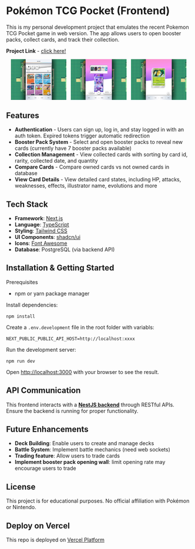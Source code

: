 # Pokémon TCG Pocket (Frontend)

This is my personal development project that emulates the recent Pokemon TCG Pocket game in web version. The app allows users to open booster packs, collect cards, and track their collection.

**Project Link** - [click here!](https://pokemon-tcgp-jackytam.vercel.app/)

<div style="display: flex; justify-content: space-evenly;">
  <img src="src/app//assets/images/readme-cardpage.jpg" width="30%">
  <img src="src/app//assets/images/readme-booster.jpg" width="30%">
  <img src="src/app//assets/images/readme-cardopen.jpg" width="30%">
</div>

## Features

- **Authentication** - Users can sign up, log in, and stay logged in with an auth token. Expired tokens trigger automatic redirection
- **Booster Pack System** - Select and open booster packs to reveal new cards (currently have 7 booster packs available)
- **Collection Management** - View collected cards with sorting by card id, rarity, collected date, and quantity
- **Compare Cards** - Compare owned cards vs not owned cards in database
- **View Card Details** - View detailed card states, including HP, attacks, weaknesses, effects, illustrator name, evolutions and more

## Tech Stack

- **Framework**: [Next.js](https://nextjs.org/docs)
- **Language**: [TypeScript](https://typescriptlang.org)
- **Styling**: [Tailwind CSS](https://tailwindcss.com/docs/installation/using-vite)
- **UI Components**: [shadcn/ui](https://ui.shadcn.com/docs/installation)
- **Icons**: [Font Awesome](https://docs.fontawesome.com/)
- **Database**: PostgreSQL (via backend API)

## Installation & Getting Started

Prerequisites

- npm or yarn package manager

Install dependencies:

```
npm install
```

Create a `.env.development` file in the root folder with variabls:

```
NEXT_PUBLIC_PUBLIC_API_HOST=http://localhost:xxxx
```

Run the development server:

```
npm run dev
```

Open [http://localhost:3000](http://localhost:3000) with your browser to see the result.

## API Communication

This frontend interacts with a [**NestJS backend**](https://github.com/lejt/PokemonTCGP-Backend) through RESTful APIs. Ensure the backend is running for proper functionality.

## Future Enhancements

- **Deck Building**: Enable users to create and manage decks
- **Battle System**: Implement battle mechanics (need web sockets)
- **Trading feature**: Allow users to trade cards
- **Implement booster pack opening wall**: limit opening rate may encourage users to trade

## License

This project is for educational purposes. No official affiliation with Pokémon or Nintendo.

## Deploy on Vercel

This repo is deployed on [Vercel Platform](https://vercel.com/new?utm_medium=default-template&filter=next.js&utm_source=create-next-app&utm_campaign=create-next-app-readme)
